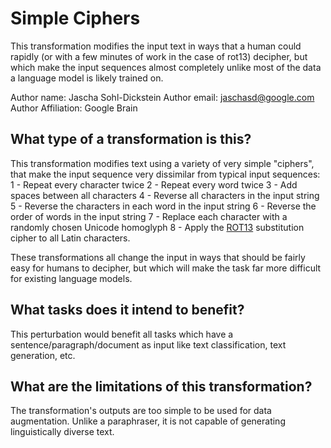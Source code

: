 # Simple Ciphers

This transformation modifies the input text in ways that a human could rapidly (or with
  a few minutes of work in the case of rot13) decipher, but which make the
  input sequences almost completely unlike most of the data a language model is
  likely trained on.

Author name: Jascha Sohl-Dickstein
Author email: jaschasd@google.com
Author Affiliation: Google Brain

## What type of a transformation is this?

This transformation modifies text using a variety of very simple "ciphers", that make the input sequence very dissimilar from typical input sequences:
1 - Repeat every character twice
2 - Repeat every word twice
3 - Add spaces between all characters
4 - Reverse all characters in the input string
5 - Reverse the characters in each word in the input string
6 - Reverse the order of words in the input string
7 - Replace each character with a randomly chosen Unicode homoglyph
8 - Apply the [ROT13](https://en.wikipedia.org/wiki/ROT13) substitution cipher to all Latin characters.

These transformations all change the input in ways that should be fairly easy for humans to decipher, but which will make the task far more difficult for existing language models.

## What tasks does it intend to benefit?

This perturbation would benefit all tasks which have a sentence/paragraph/document as input like text classification, 
text generation, etc. 

## What are the limitations of this transformation?
The transformation's outputs are too simple to be used for data augmentation. Unlike a paraphraser, it is not capable of
 generating linguistically diverse text.
